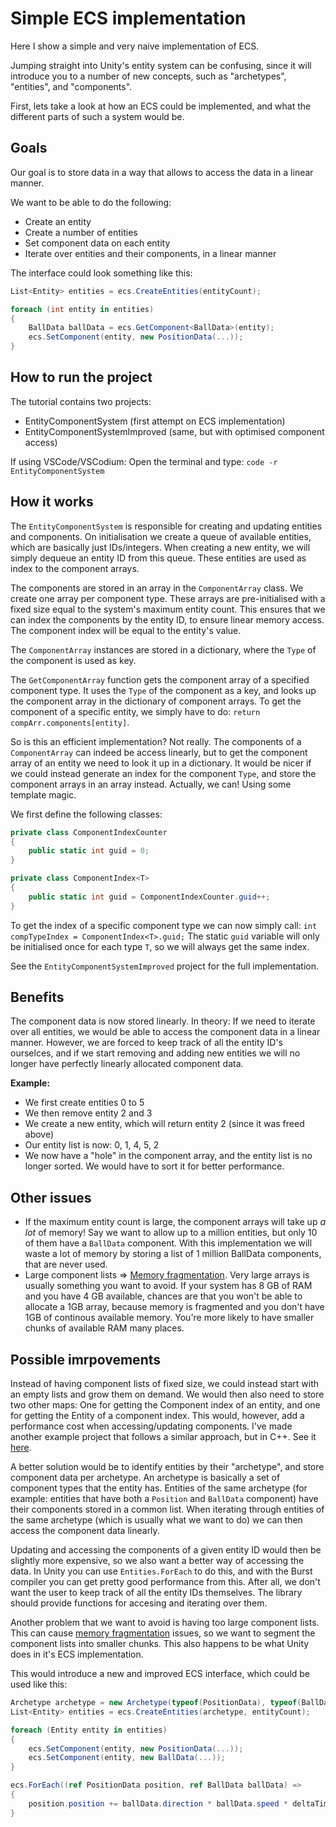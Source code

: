 #  Simple ECS implementation

Here I show a simple and very naive implementation of ECS.

Jumping straight into Unity's entity system can be confusing, since it will introduce you to a number of new concepts, such as "archetypes", "entities", and "components".

First, lets take a look at how an ECS could be implemented, and what the different parts of such a system would be.

## Goals

Our goal is to store data in a way that allows to access the data in a linear manner.

We want to be able to do the following:
- Create an entity
- Create a number of entities
- Set component data on each entity
- Iterate over entities and their components, in a linear manner

The interface could look something like this:
```csharp
List<Entity> entities = ecs.CreateEntities(entityCount);

foreach (int entity in entities)
{
    BallData ballData = ecs.GetComponent<BallData>(entity);
    ecs.SetComponent(entity, new PositionData(...));
}
```

## How to run the project

The tutorial contains two projects:
- EntityComponentSystem (first attempt on ECS implementation)
- EntityComponentSystemImproved (same, but with optimised component access)

If using VSCode/VSCodium: Open the terminal and type: `code -r EntityComponentSystem`

## How it works

The `EntityComponentSystem` is responsible for creating and updating entities and components.
On initialisation we create a queue of available entities, which are basically just IDs/integers.
When creating a new entity, we will simply dequeue an entity ID from this queue.
These entities are used as index to the component arrays.

The components are stored in an array in the `ComponentArray` class. We create one array per component type.
These arrays are pre-initialised with a fixed size equal to the system's maximum entity count.
This ensures that we can index the components by the entity ID, to ensure linear memory access. The component index will be equal to the entity's value.

The `ComponentArray` instances are stored in a dictionary, where the `Type` of the component is used as key.

The `GetComponentArray` function gets the component array of a specified component type.
It uses the `Type` of the component as a key, and looks up the component array in the dictionary of component arrays.
To get the component of a specific entity, we simply have to do: `return compArr.components[entity]`.

So is this an efficient implementation? Not really.
The components of a `ComponentArray` can indeed be access linearly, but to get the component array of an entity we need to look it up in a dictionary.
It would be nicer if we could instead generate an index for the component `Type`, and store the component arrays in an array instead. Actually, we can! Using some template magic.

We first define the following classes:
```csharp
private class ComponentIndexCounter
{
    public static int guid = 0;
}

private class ComponentIndex<T>
{
    public static int guid = ComponentIndexCounter.guid++;
}
````

To get the index of a specific component type we can now simply call: `int compTypeIndex = ComponentIndex<T>.guid;`
The static `guid` variable will only be initialised once for each type `T`, so we will always get the same index.

See the `EntityComponentSystemImproved` project for the full implementation.

## Benefits

The component data is now stored linearly.
In theory: If we need to iterate over all entities, we would be able to access the component data in a linear manner.
However, we are forced to keep track of all the entity ID's ourselces, and if we start removing and adding new entities we will no longer have perfectly linearly allocated component data.

**Example:**
- We first create entities 0 to 5
- We then remove entity 2 and 3
- We create a new entity, which will return entity 2 (since it was freed above)
- Our entity list is now: 0, 1, 4, 5, 2
- We now have a "hole" in the component array, and the entity list is no longer sorted. We would have to sort it for better performance.

## Other issues

- If the maximum entity count is large, the component arrays will take up *a lot* of memory!
Say we want to allow up to a million entities, but only 10 of them have a `BallData` component.
With this implementation we will waste a lot of memory by storing a list of 1 million BallData components, that are never used.
- Large component lists => [Memory fragmentation](https://en.wikipedia.org/wiki/Fragmentation_(computing)).
Very large arrays is usually something you want to avoid.
If your system has 8 GB of RAM and you have 4 GB available, chances are that you won't be able to allocate a 1GB array, because memory is fragmented and you don't have 1GB of continous available memory.
You're more likely to have smaller chunks of available RAM many places.

## Possible imrpovements

Instead of having component lists of fixed size, we could instead start with an empty lists and grow them on demand.
We would then also need to store two other maps: One for getting the Component index of an entity, and one for getting the Entity of a component index. This would, however, add a performance cost when accessing/updating components.
I've made another example project that follows a similar approach, but in C++. See it [here](https://codeberg.org/matiaslavik/SimpleEntityComponentSystem/src/branch/main/ecs/details/entity_component_container.h).

A better solution would be to identify entities by their "archetype", and store component data per archetype.
An archetype is basically a set of component types that the entity has.
Entities of the same archetype (for example: entities that have both a `Position` and `BallData` component) have their components stored in a common list.
When iterating through entities of the same archetype (which is usually what we want to do) we can then access the component data linearly.

Updating and accessing the components of a given entity ID would then be slightly more expensive, so we also want a better way of accessing the data.
In Unity you can use `Entities.ForEach` to do this, and with the Burst compiler you can get pretty good performance from this.
After all, we don't want the user to keep track of all the entity IDs themselves. The library should provide functions for accesing and iterating over them.

Another problem that we want to avoid is having too large component lists.
This can cause [memory fragmentation](https://en.wikipedia.org/wiki/Fragmentation_(computing)) issues, so we want to segment the component lists into smaller chunks.
This also happens to be what Unity does in it's ECS implementation.

This would introduce a new and improved ECS interface, which could be used like this:
```csharp
Archetype archetype = new Archetype(typeof(PositionData), typeof(BallData)):
List<Entity> entities = ecs.CreateEntities(archetype, entityCount);

foreach (Entity entity in entities)
{
    ecs.SetComponent(entity, new PositionData(...));
    ecs.SetComponent(entity, new BallData(...));
}

ecs.ForEach((ref PositionData position, ref BallData ballData) =>
{
    position.position += ballData.direction * ballData.speed * deltaTime;
}
```
